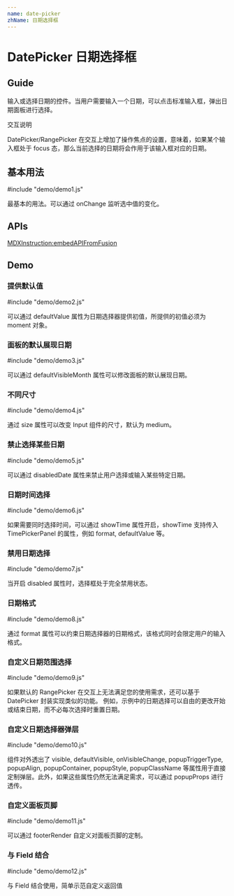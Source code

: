 ```yaml
---
name: date-picker
zhName: 日期选择框
---
```


# DatePicker 日期选择框

## Guide

输入或选择日期的控件。当用户需要输入一个日期，可以点击标准输入框，弹出日期面板进行选择。

交互说明

DatePicker/RangePicker 在交互上增加了操作焦点的设置，意味着，如果某个输入框处于 focus 态，那么当前选择的日期将会作用于该输入框对应的日期。

## 基本用法

#include "demo/demo1.js"

最基本的用法。可以通过 onChange 监听选中值的变化。

## APIs

[MDXInstruction:embedAPIFromFusion](https://github.com/alibaba-fusion/next/blob/master/docs/date-picker/index.md)

## Demo
 

### 提供默认值

#include "demo/demo2.js"

可以通过 defaultValue 属性为日期选择器提供初值，所提供的初值必须为 moment 对象。

### 面板的默认展现日期

#include "demo/demo3.js"

可以通过 defaultVisibleMonth 属性可以修改面板的默认展现日期。

### 不同尺寸

#include "demo/demo4.js"

通过 size 属性可以改变 Input 组件的尺寸，默认为 medium。

### 禁止选择某些日期

#include "demo/demo5.js"

可以通过 disabledDate 属性来禁止用户选择或输入某些特定日期。

### 日期时间选择

#include "demo/demo6.js"

如果需要同时选择时间，可以通过 showTime 属性开启，showTime 支持传入 TimePickerPanel 的属性，例如 format, defaultValue 等。

### 禁用日期选择

#include "demo/demo7.js"

当开启 disabled 属性时，选择框处于完全禁用状态。

### 日期格式

#include "demo/demo8.js"

通过 format 属性可以约束日期选择器的日期格式，该格式同时会限定用户的输入格式。

### 自定义日期范围选择

#include "demo/demo9.js"

如果默认的 RangePicker 在交互上无法满足您的使用需求，还可以基于 DatePicker 封装实现类似的功能。 例如，示例中的日期选择可以自由的更改开始或结束日期，而不必每次选择时重置日期。

### 自定义日期选择器弹层

#include "demo/demo10.js"

组件对外透出了 visible, defaultVisible, onVisibleChange, popupTriggerType, popupAlign, popupContainer, popupStyle, popupClassName 等属性用于直接定制弹层。此外，如果这些属性仍然无法满足需求，可以通过 popupProps 进行透传。

### 自定义面板页脚

#include "demo/demo11.js"

可以通过 footerRender 自定义对面板页脚的定制。

### 与 Field 结合

#include "demo/demo12.js"

与 Field 结合使用，简单示范自定义返回值
